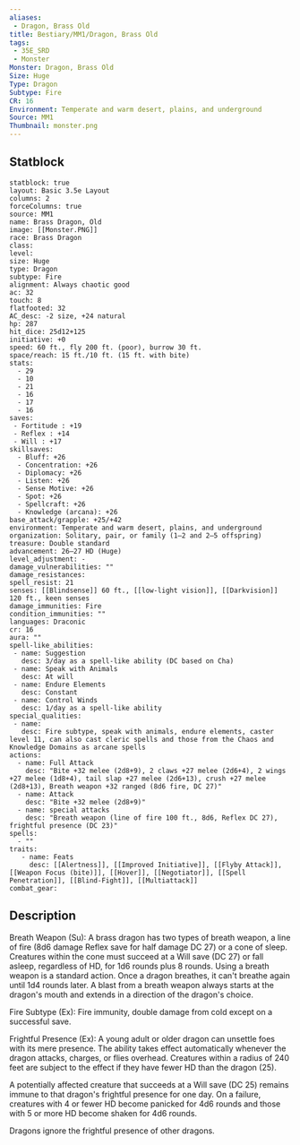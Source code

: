 ```yaml
---
aliases:
 - Dragon, Brass Old
title: Bestiary/MM1/Dragon, Brass Old
tags:
 - 35E_SRD
 - Monster
Monster: Dragon, Brass Old
Size: Huge
Type: Dragon
Subtype: Fire
CR: 16
Environment: Temperate and warm desert, plains, and underground
Source: MM1
Thumbnail: monster.png
---
```


## Statblock

```statblock
statblock: true
layout: Basic 3.5e Layout
columns: 2
forceColumns: true
source: MM1 
name: Brass Dragon, Old
image: [[Monster.PNG]]
race: Brass Dragon
class: 
level: 
size: Huge
type: Dragon
subtype: Fire
alignment: Always chaotic good
ac: 32
touch: 8
flatfooted: 32
AC_desc: -2 size, +24 natural
hp: 287
hit_dice: 25d12+125
initiative: +0
speed: 60 ft., fly 200 ft. (poor), burrow 30 ft.
space/reach: 15 ft./10 ft. (15 ft. with bite)
stats:
  - 29
  - 10
  - 21
  - 16
  - 17
  - 16
saves:
 - Fortitude : +19
 - Reflex : +14
 - Will : +17
skillsaves:
  - Bluff: +26
  - Concentration: +26
  - Diplomacy: +26
  - Listen: +26
  - Sense Motive: +26
  - Spot: +26
  - Spellcraft: +26
  - Knowledge (arcana): +26
base_attack/grapple: +25/+42
environment: Temperate and warm desert, plains, and underground
organization: Solitary, pair, or family (1–2 and 2–5 offspring)
treasure: Double standard
advancement: 26–27 HD (Huge)
level_adjustment: -
damage_vulnerabilities: ""
damage_resistances: 
spell_resist: 21
senses: [[Blindsense]] 60 ft., [[low-light vision]], [[Darkvision]] 120 ft., keen senses
damage_immunities: Fire
condition_immunities: ""
languages: Draconic
cr: 16
aura: ""
spell-like_abilities:
 - name: Suggestion
   desc: 3/day as a spell-like ability (DC based on Cha)
 - name: Speak with Animals
   desc: At will
 - name: Endure Elements
   desc: Constant
 - name: Control Winds
   desc: 1/day as a spell-like ability
special_qualities:
 - name: 
   desc: Fire subtype, speak with animals, endure elements, caster level 11, can also cast cleric spells and those from the Chaos and Knowledge Domains as arcane spells
actions:
  - name: Full Attack
    desc: "Bite +32 melee (2d8+9), 2 claws +27 melee (2d6+4), 2 wings +27 melee (1d8+4), tail slap +27 melee (2d6+13), crush +27 melee (2d8+13), Breath weapon +32 ranged (8d6 fire, DC 27)"
  - name: Attack
    desc: "Bite +32 melee (2d8+9)"
  - name: special attacks
    desc: "Breath weapon (line of fire 100 ft., 8d6, Reflex DC 27), frightful presence (DC 23)"
spells:
  - ""
traits:
   - name: Feats
     desc: [[Alertness]], [[Improved Initiative]], [[Flyby Attack]], [[Weapon Focus (bite)]], [[Hover]], [[Negotiator]], [[Spell Penetration]], [[Blind-Fight]], [[Multiattack]]
combat_gear:  
```

## Description






Breath Weapon (Su): A brass dragon has two types of breath weapon, a line of fire (8d6 damage Reflex save for half damage DC 27) or a cone of sleep. Creatures within the cone must succeed at a Will save (DC 27) or fall asleep, regardless of HD, for 1d6 rounds plus 8 rounds. Using a breath weapon is a standard action. Once a dragon breathes, it can't breathe again until 1d4 rounds later. A blast from a breath weapon always starts at the dragon's mouth and extends in a direction of the dragon's choice.

Fire Subtype (Ex): Fire immunity, double damage from cold except on a successful save.

Frightful Presence (Ex): A young adult or older dragon can unsettle foes with its mere presence. The ability takes effect automatically whenever the dragon attacks, charges, or flies overhead. Creatures within a radius of 240 feet are subject to the effect if they have fewer HD than the dragon (25).

A potentially affected creature that succeeds at a Will save (DC 25) remains immune to that dragon's frightful presence for one day. On a failure, creatures with 4 or fewer HD become panicked for 4d6 rounds and those with 5 or more HD become shaken for 4d6 rounds.

Dragons ignore the frightful presence of other dragons.